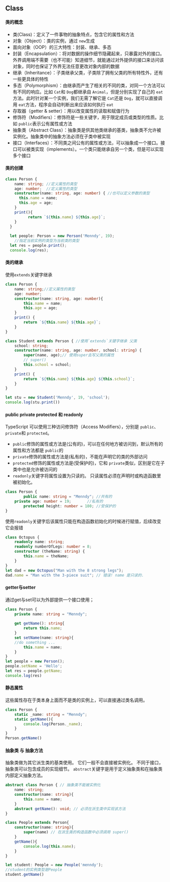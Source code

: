 ## Class

#### 类的概念

- 类(Class)：定义了一件事物的抽象特点，包含它的属性和方法
- 对象（Object）：类的实例，通过 `new`生成
- 面向对象（OOP）的三大特性：封装、继承、多态
- 封装（Encapsulation）：将对数据的操作细节隐藏起来，只暴露对外的接口。外界调用端不需要（也不可能）知道细节，就能通过对外提供的接口来访问该对象，同时也保证了外界无法任意更改对象内部的数据
- 继承（Inheritance）：子类继承父类，子类除了拥有父类的所有特性外，还有一些更具体的特性
- 多态（Polymorphism）：由继承而产生了相关的不同的类，对同一个方法可以有不同的响应。比如 `Cat`和 `Dog`都继承自 `Animal`，但是分别实现了自己的 `eat`方法。此时针对某一个实例，我们无需了解它是 `Cat`还是 `Dog`，就可以直接调用 `eat`方法，程序会自动判断出来应该如何执行 `eat`
- 存取器（getter & setter）：用以改变属性的读取和赋值行为
- 修饰符（Modifiers）：修饰符是一些关键字，用于限定成员或类型的性质。比如 `public`表示公有属性或方法
- 抽象类（Abstract Class）：抽象类是供其他类继承的基类，抽象类不允许被实例化。抽象类中的抽象方法必须在子类中被实现
- 接口（Interfaces）：不同类之间公有的属性或方法，可以抽象成一个接口。接口可以被类实现（implements）。一个类只能继承自另一个类，但是可以实现多个接口



#### 类的创建

```typescript
class Person {
	name: string; //定义属性的类型
	age: number;  //定义属性的类型
	constructor(name: string, age: number) { //也可以定义参数的类型
	  this.name = name;
	  this.age = age;
	}
	print(){
		  return `${this.name} ${this.age}`;
	}
  }
  
  let people: Person = new Person('Menndy', 19);
	//指定当前实例的类型为当前类的类型
  let res = people.print();
  console.log(res);
```



#### 类的继承

使用`extends`关键字继承

```typescript
class Person {
	name: string;//定义属性的类型
	age: number;
	constructor(name: string, age: number){
		this.name = name;
		this.age = age;
	}
	print() {
		return `${this.name} ${this.age}`;
	}
}

class Student extends Person { //使用`extends`关键字继承 父类
	school: string;
	constructor(name: string, age: number, school: string) {
		super(name, age);// 使用super去写父类的属性
		// super()
		this.school = school;
	}
	print() {
		return `${this.name} ${this.age} ${this.school}`;
	}
}

let stu = new Student('Menndy', 19, 'school');
console.log(stu.print())
```



#### public private protected 和 readonly

TypeScript 可以使用三种访问修饰符（Access Modifiers），分别是 `public`、`private`和 `protected`。

- `public`修饰的属性或方法是(公有的)，可以在任何地方被访问到，默认所有的属性和方法都是 `public`的
- `private`修饰的属性或方法是(私有的)，不能在声明它的类的外部访问
- `protected`修饰的属性或方法是(受保护的)，它和 `private`类似，区别是它在子类中也是允许被访问的
- `readonly`关键字将属性设置为只读的。 只读属性必须在声明时或构造函数里被初始化。

```typescript
class Person {
		public name: string = "Menndy"; //共有的
    private age: number = 19;    	//私有的
		protected height: number = 180; //受保护的	
}
```

使用`readonly`关键字后该属性只能在构造函数初始化的时候进行赋值，后续改变它会报错

```ts
class Octopus {
    readonly name: string;
    readonly numberOfLegs: number = 8;
    constructor (theName: string) {
        this.name = theName;
    }
}
let dad = new Octopus("Man with the 8 strong legs");
dad.name = "Man with the 3-piece suit"; // 错误! name 是只读的.
```



#### getter与setter

通过get与set可以为外部提供一个接口使用；

```ts
class Person {
	private name: string = "Menndy"; 
	
	get getName(): string{
		return this.name;
	}
	set setName(name: string){
    //do something ...
		this.name = name;
	}
}
let people = new Person();
people.setName = 'Hello';
let res = people.getName;
console.log(res)
```



#### 静态属性

这些属性存在于类本身上面而不是类的实例上，可以直接通过类名调用。

```ts
class Person {
	static _name: string = "Menndy";
	static getName(){
		console.log(Person._name);
	}
}
Person.getName()
```



#### 抽象类 与 抽象方法

抽象类做为其它派生类的基类使用。 它们一般不会直接被实例化。 不同于接口，抽象类可以包含成员的实现细节。 `abstract`关键字是用于定义抽象类和在抽象类内部定义抽象方法。

```typescript
abstract class Person { // 抽象类不能被实例化
	name: string;
	constructor(name: string){
		this.name = name;
	}
	abstract getName(): void; // 必须在派生类中实现该方法
}

class People extends Person{
	constructor(name: string){
		super(name) // 在派生类的构造函数中必须调用 super()
	}
	getName(){
		console.log(this.name);
	}
}

let student: People = new People('menndy');
//student的实例类型是People
student.getName()
```

